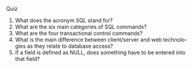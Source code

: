 Quiz
1. What does the acronym SQL stand for?
2. What are the six main categories of SQL commands?
3. What are the four transactional control commands?
4. What is the main difference between client/server and web technolo- gies as they relate to database access?
5. If a field is defined as NULL, does something have to be entered into that field?